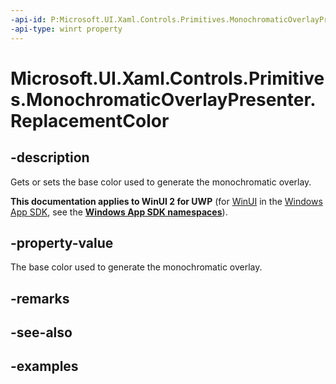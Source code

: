 ```yaml
---
-api-id: P:Microsoft.UI.Xaml.Controls.Primitives.MonochromaticOverlayPresenter.ReplacementColor
-api-type: winrt property
---
```


# Microsoft.UI.Xaml.Controls.Primitives.MonochromaticOverlayPresenter.ReplacementColor

<!--
public Windows.UI.Color ReplacementColor { get; set; }
-->

## -description

Gets or sets the base color used to generate the monochromatic overlay.

**This documentation applies to WinUI 2 for UWP** (for [WinUI](/windows/apps/winui/winui3/) in the [Windows App SDK](/windows/apps/windows-app-sdk/), see the **[Windows App SDK namespaces](/windows/windows-app-sdk/api/winrt/)**).

## -property-value

The base color used to generate the monochromatic overlay.

## -remarks

## -see-also

## -examples

